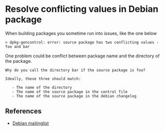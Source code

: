 # Resolve conflicting values in Debian package

When building packages you sometime run into issues, like the one below

```
> dpkg-gencontrol: error: source package has two conflicting values - foo and bar
```

One problem could be conflict between package name and the directory of the package.

```
Why do you call the directory bar if the source package is foo?

Ideally, these three should match:

   - The name of the directory
   - The name of the source package in the control file
   - The name of the source package in the debian changelog
```

## References

- [Debian mailinglist](https://lists.debian.org/debian-mentors/1998/09/msg00052.html)